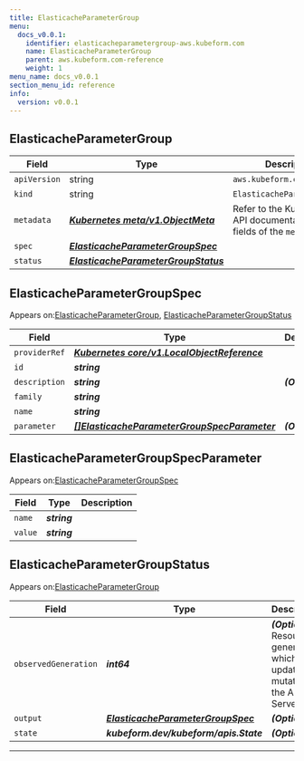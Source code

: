 ```yaml
---
title: ElasticacheParameterGroup
menu:
  docs_v0.0.1:
    identifier: elasticacheparametergroup-aws.kubeform.com
    name: ElasticacheParameterGroup
    parent: aws.kubeform.com-reference
    weight: 1
menu_name: docs_v0.0.1
section_menu_id: reference
info:
  version: v0.0.1
---
```


## ElasticacheParameterGroup
| Field | Type | Description |
| ------ | ----- | ----------- |
| `apiVersion` | string | `aws.kubeform.com/v1alpha1` |
|    `kind` | string | `ElasticacheParameterGroup` |
| `metadata` | ***[Kubernetes meta/v1.ObjectMeta](https://kubernetes.io/docs/reference/generated/kubernetes-api/v1.13/#objectmeta-v1-meta)***|Refer to the Kubernetes API documentation for the fields of the `metadata` field.|
| `spec` | ***[ElasticacheParameterGroupSpec](#elasticacheparametergroupspec)***||
| `status` | ***[ElasticacheParameterGroupStatus](#elasticacheparametergroupstatus)***||
## ElasticacheParameterGroupSpec

Appears on:[ElasticacheParameterGroup](#elasticacheparametergroup), [ElasticacheParameterGroupStatus](#elasticacheparametergroupstatus)

| Field | Type | Description |
| ------ | ----- | ----------- |
| `providerRef` | ***[Kubernetes core/v1.LocalObjectReference](https://kubernetes.io/docs/reference/generated/kubernetes-api/v1.13/#localobjectreference-v1-core)***||
| `id` | ***string***||
| `description` | ***string***| ***(Optional)*** |
| `family` | ***string***||
| `name` | ***string***||
| `parameter` | ***[[]ElasticacheParameterGroupSpecParameter](#elasticacheparametergroupspecparameter)***| ***(Optional)*** |
## ElasticacheParameterGroupSpecParameter

Appears on:[ElasticacheParameterGroupSpec](#elasticacheparametergroupspec)

| Field | Type | Description |
| ------ | ----- | ----------- |
| `name` | ***string***||
| `value` | ***string***||
## ElasticacheParameterGroupStatus

Appears on:[ElasticacheParameterGroup](#elasticacheparametergroup)

| Field | Type | Description |
| ------ | ----- | ----------- |
| `observedGeneration` | ***int64***| ***(Optional)*** Resource generation, which is updated on mutation by the API Server.|
| `output` | ***[ElasticacheParameterGroupSpec](#elasticacheparametergroupspec)***| ***(Optional)*** |
| `state` | ***kubeform.dev/kubeform/apis.State***| ***(Optional)*** |
---
